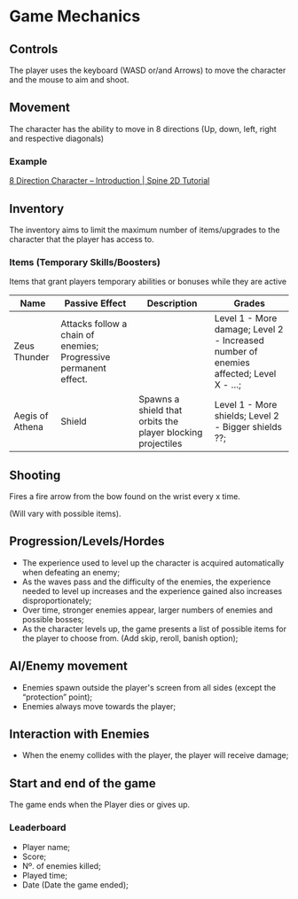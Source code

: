 # Game Mechanics

## Controls

The player uses the keyboard (WASD or/and Arrows) to move the character and the mouse to aim and shoot.

## Movement

The character has the ability to move in 8 directions (Up, down, left, right and respective diagonals)

### Example

[8 Direction Character – Introduction | Spine 2D Tutorial](https://www.youtube.com/watch?v=hWCRyK6T0rM)

## Inventory

The inventory aims to limit the maximum number of items/upgrades to the character that the player has access to.

### Items (Temporary Skills/Boosters)

Items that grant players temporary abilities or bonuses while they are active

| Name            | Passive Effect                                                   | Description                                                 | Grades                                                                              |
| --------------- | ---------------------------------------------------------------- | ----------------------------------------------------------- | ----------------------------------------------------------------------------------- |
| Zeus Thunder    | Attacks follow a chain of enemies; Progressive permanent effect. |                                                             | Level 1 - More damage; Level 2 - Increased number of enemies affected; Level X - …; |
| Aegis of Athena | Shield                                                           | Spawns a shield that orbits the player blocking projectiles | Level 1 - More shields; Level 2 - Bigger shields ??;                                |

## Shooting

Fires a fire arrow from the bow found on the wrist every x time.

(Will vary with possible items).

## Progression/Levels/Hordes

- The experience used to level up the character is acquired automatically when defeating an enemy;
- As the waves pass and the difficulty of the enemies, the experience needed to level up increases and the experience gained also increases disproportionately;
- Over time, stronger enemies appear, larger numbers of enemies and possible bosses;
- As the character levels up, the game presents a list of possible items for the player to choose from. (Add skip, reroll, banish option);

## AI/Enemy movement

- Enemies spawn outside the player's screen from all sides (except the “protection” point);
- Enemies always move towards the player;

## Interaction with Enemies

- When the enemy collides with the player, the player will receive damage;

## Start and end of the game

The game ends when the Player dies or gives up.

### Leaderboard

- Player name;
- Score;
- Nº. of enemies killed;
- Played time;
- Date (Date the game ended);
